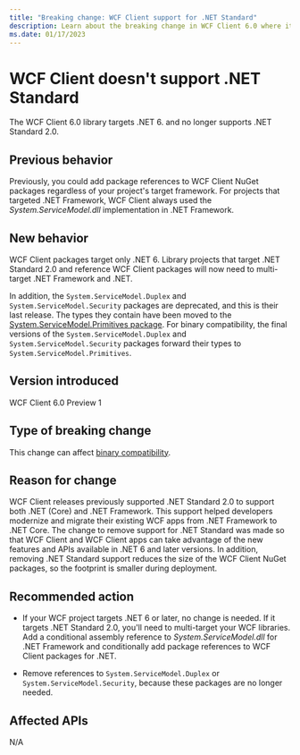 ```yaml
---
title: "Breaking change: WCF Client support for .NET Standard"
description: Learn about the breaking change in WCF Client 6.0 where it no longer supports .NET Standard 2.0.
ms.date: 01/17/2023
---
```

# WCF Client doesn't support .NET Standard

The WCF Client 6.0 library targets .NET 6. and no longer supports .NET Standard 2.0.

## Previous behavior

Previously, you could add package references to WCF Client NuGet packages regardless of your project's target framework. For projects that targeted .NET Framework, WCF Client always used the *System.ServiceModel.dll* implementation in .NET Framework.

## New behavior

WCF Client packages target only .NET 6. Library projects that target .NET Standard 2.0 and reference WCF Client packages will now need to multi-target .NET Framework and .NET.

In addition, the `System.ServiceModel.Duplex` and `System.ServiceModel.Security` packages are deprecated, and this is their last release. The types they contain have been moved to the [System.ServiceModel.Primitives package](https://www.nuget.org/packages/System.ServiceModel.Primitives). For binary compatibility, the final versions of the `System.ServiceModel.Duplex` and `System.ServiceModel.Security` packages forward their types to `System.ServiceModel.Primitives`.

## Version introduced

WCF Client 6.0 Preview 1

## Type of breaking change

This change can affect [binary compatibility](../../categories.md#binary-compatibility).

## Reason for change

WCF Client releases previously supported .NET Standard 2.0 to support both .NET (Core) and .NET Framework. This support helped developers modernize and migrate their existing WCF apps from .NET Framework to .NET Core. The change to remove support for .NET Standard was made so that WCF Client and WCF Client apps can take advantage of the new features and APIs available in .NET 6 and later versions. In addition, removing .NET Standard support reduces the size of the WCF Client NuGet packages, so the footprint is smaller during deployment.

## Recommended action

- If your WCF project targets .NET 6 or later, no change is needed. If it targets .NET Standard 2.0, you'll need to multi-target your WCF libraries. Add a conditional assembly reference to *System.ServiceModel.dll* for .NET Framework and conditionally add package references to WCF Client packages for .NET.

- Remove references to `System.ServiceModel.Duplex` or `System.ServiceModel.Security`, because these packages are no longer needed.

## Affected APIs

N/A
